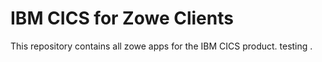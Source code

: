 # IBM CICS for Zowe Clients

This repository contains all zowe apps for the IBM CICS product. testing .